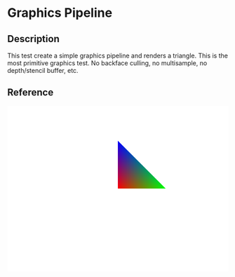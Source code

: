 # Graphics Pipeline

## Description
This test create a simple graphics pipeline and renders a triangle.
This is the most primitive graphics test. No backface culling,
no multisample, no depth/stencil buffer, etc.

## Reference
![Reference](reference.png "Reference")
